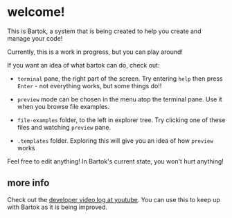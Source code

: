 <!-- no-select -->

# welcome!
This is Bartok, a system that is being created to help you create and manage your code!

Currently, this is a work in progress, but you can play around!

If you want an idea of what bartok can do, check out:

  - `terminal` pane, the right part of the screen.
  Try entering `help` then press `Enter` - not everything works, but some things do!!

  - `preview` mode can be chosen in the menu atop the terminal pane.
  Use it when you browse file examples.

  - `file-examples` folder, to the left in explorer tree.
  Try clicking one of these files and watching `preview` pane.

  - `.templates` folder.
  Exploring this will give you an idea of how `preview` works

Feel free to edit anything!  In Bartok's current state, you won't hurt anything!

## more info

Check out the [developer video log at youtube](https://www.youtube.com/playlist?list=PLzxw4c2I_GGe6q7XHWH2lXsc9VBfzsNB_).
You can use this to keep up with Bartok as it is being improved.
